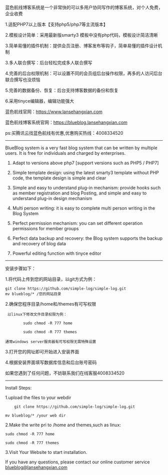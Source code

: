 蓝色航线博客系统是一个非常快的可以多用户协同写作的博客系统，对个人免费，企业收费

1.适配PHP7以上版本【支持php5/php7等主流版本】

2.模板设计简单：采用最新版smarty3 模板中没有php代码，模板设计简洁清晰

3.简单易懂的插件机制：提供会员注册、博客发布等钩子，简单易懂的插件设计机制

3.多人联合撰写：后台轻松完成多人联合撰写

4.完善的后台权限机制：可以设置不同的会员组后台操作权限，再多的人访问后台联合撰写也没烦恼

5.完善的数据备份、恢复：后台支持博客数据的备份和恢复

6.采用tinyce编辑器，编辑功能强大

蓝色航线官网：https://www.lansehangxian.com

蓝色航线博客系统官网：https://blueblog.lansehangxian.com

ps:买腾讯云找蓝色航线有优惠,优惠购买热线：4008334520

-----------------------------------------------------------------------------------------------------------------------------------------

BlueBlog system is a very fast blog system that can be written by multiple users. It is free for individuals and charged by enterprises.



1. Adapt to versions above php7 [support versions such as PHP5 / PHP7]



2. Simple template design: using the latest smarty3 template without PHP code, the template design is simple and clear



3. Simple and easy to understand plug-in mechanism: provide hooks such as member registration and blog Posting, and simple and easy to understand plug-in design mechanism



3. Multi person writing: it is easy to complete multi person  writing in the Blog System



4. Perfect permission mechanism: you can set different operation permissions for member groups



5. Perfect data backup and recovery: the Blog system supports the backup and recovery of blog data



6. Powerful editing function with tinyce editor


-----------------------------------------------------------------------------------------------------------------------------------------

安装步骤如下：

1.将代码上传到您的网站目录，以git方式为例：

	git clone https://github.com/simple-log/simple-log.git
	mv blueblog/* /您的网站目录

2.确保您程序目录/home和/themes有可写权限

     以linux下修改文件目录权限为例：

            sudo chmod -R 777 home

            sudo chmod -R 777 themes

    通常windows server服务器有可写权限无需特殊设置

3.打开您的网址即可开始进入安装界面

4.根据安装界面填写数据库信息和后台账号密码

如果您遇到了任何问题，不妨联系我们在线客服4008334520

-----------------------------------------------------------------------------------------------------------------------------------------

Install Steps:

1.upload the files to your webdir

      	git clone https://github.com/simple-log/simple-log.git

	mv blueblog/* /your web dir

2.Make the write pri to /home and themes,such as linux:

	sudo chmod -R 777 home

	sudo chmod -R 777 themes

3.Visit Your Website to start installation.

If you have any questions, please contact our online customer service blueblog@lansehangxian.com


